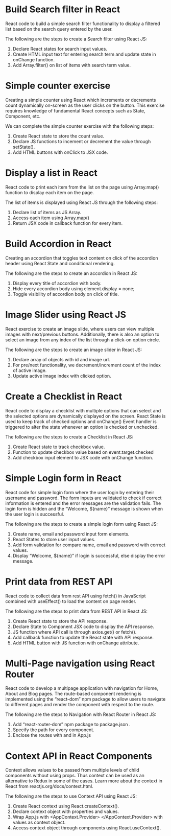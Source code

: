 # Build Search filter in React
React code to build a simple search filter functionality to display a filtered list based on the search query entered by the user.

The following are the steps to create a Search filter using React JS:

1. Declare React states for search input values.
2. Create HTML input text for entering search term and update state in onChange function.
3. Add Array.filter() on list of items with search term value.

# Simple counter exercise
Creating a simple counter using React which increments or decrements count dynamically on-screen as the user clicks on the button. This exercise requires knowledge of fundamental React concepts such as State, Component, etc.

We can complete the simple counter exercise with the following steps:

1. Create React state to store the count value.
2. Declare JS functions to incement or decrement the value through setState().
3. Add HTML buttons with onClick to JSX code.


# Display a list in React
React code to print each item from the list on the page using Array.map() function to display each item on the page.

The list of items is displayed using React JS through the following steps:

1. Declare list of items as JS Array.
2. Access each item using Array.map()
3. Return JSX code in callback function for every item.


# Build Accordion in React
Creating an accordion that toggles text content on click of the accordion header using React State and conditional rendering.

The following are the steps to create an accordion in React JS:

1. Display every title of accordion with body.
2. Hide every accordion body using element.display = none;
3. Toggle visibility of accordion body on click of title.  

# Image Slider using React JS
React exercise to create an image slide, where users can view multiple images with next/previous buttons. Additionally, there is also an option to select an image from any index of the list through a click-on option circle.

The following are the steps to create an image slider in React JS:

1. Declare array of objects with id and image url.
2. For pre/next functionality, we decrement/increment count of the index of active image.
3. Update active image index with clicked option.

# Create a Checklist in React
React code to display a checklist with multiple options that can select and the selected options are dynamically displayed on the screen. React State is used to keep track of checked options and onChange() Event handler is triggered to alter the state whenever an option is checked or unchecked.

The following are the steps to create a Checklist in React JS:

1. Create React state to track checkbox value.
2. Function to update checkbox value based on event.target.checked
3. Add checkbox input element to JSX code with onChange function.

# Simple Login form in React
React code for simple login form where the user login by entering their username and password. The form inputs are validated to check if correct information is entered and the error messages are the validation fails. The login form is hidden and the “Welcome, ${name}” message is shown when the user login is successful.

The following are the steps to create a simple login form using React JS:

1. Create name, email and password input form elements.
2. React States to store user input values.
3. Add form validation for compare name, email and password with correct values.
4. Display “Welcome, ${name}” if login is successful, else display the error message.

# Print data from REST API
React code to collect data from rest API using fetch() in JavaScript combined with useEffect() to load the content on page render.

The following are the steps to print data from REST API in React JS:

1. Create React state to store the API response.
2. Declare State to Component JSX code to display the API response.
3. JS function where API call is through axios.get() or fetch().
4. Add callback function to update the React state with API response.
5. Add HTML button with JS function with onChange attribute.

# Multi-Page navigation using React Router
React code to develop a multipage application with navigation for Home, About and Blog pages. The route-based component rendering is implemented using the “react-dom” npm package to allow users to navigate to different pages and render the component with respect to the route.

The following are the steps to Navigation with React Router in React JS:

1. Add “react-router-dom” npm package to package.json .
2. Specify the path for every component.
3. Enclose the routes with <Router> and <Switch> in App.js

# Context API in React Components
Context allows values to be passed from multiple levels of child components without using props. Thus context can be used as an alternative to Redux in some of the cases. Learn more about the context in React from reactjs.org/docs/context.html.

The following are the steps to use Context API using React JS:

1. Create React context using React.createContext().
2. Declare context object with properties and values.
3. Wrap App.js with <AppContext.Provider> </AppContext.Provider> with values as context object.
4. Access context object through components using React.useContext().